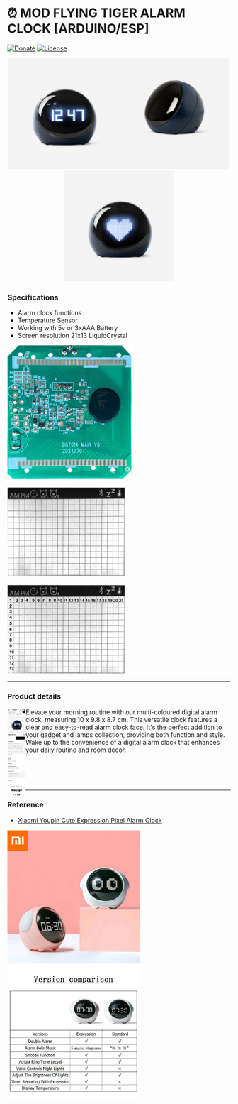 # ⏰ MOD FLYING TIGER ALARM CLOCK [ARDUINO/ESP] #

[![Donate](https://img.shields.io/badge/Donate-PayPal-blue?style=flat-square)](https://paypal.me/fast0n) [![License](https://img.shields.io/github/license/Fast0n/tiger-alarm-clock)](https://github.com/Fast0n/tiger-alarm-clock/blob/master/LICENSE) 

<div align="center"><a><img src='img/img-website-1.jpg' height='250' alt='icon'/></a><a><img src='img/img-website-3.jpg' height='250' alt='icon'/></a><a><img src='img/img-website-2.jpg' height='250' alt='icon'/></a></div>



### Specifications ###
* Alarm clock functions
* Temperature Sensor
* Working with 5v or 3xAAA Battery
* Screen resolution 21x13 LiquidCrystal
<div><a><img src='img/board.png' height='300' alt='icon'/></a></div><br>
<div><a><img src='img/screen.png' height='200' alt='icon'/></a></div><br>
<div><a><img src='img/screen_resolution.png' height='200' alt='icon'/></a></div>


----------------------------------------------------------

### Product details ###
<div>
<div> 
<a><img src='website_raw/website_raw.png' height='200' align="left"/></a> 
Elevate your morning routine with our multi-coloured digital alarm clock, measuring 10 x 9.8 x 8.7 cm. This versatile clock features a clear and easy-to-read alarm clock face. It's the perfect addition to your gadget and lamps collection, providing both function and style. Wake up to the convenience of a digital alarm clock that enhances your daily routine and room decor.
</div></div><br><br><br><br>


----------------------------------------------------------


### Reference ###
- [Xiaomi Youpin Cute Expression Pixel Alarm Clock](https://www.google.com/search?sca_esv=ded9c88ad4b82f1e&sxsrf=ACQVn0-NeR-PIPLF_d_PDwCqXzfSN-wNwg:1708764447108&q=Xiaomi+Youpin+Cute+Expression+Pixel+Alarm+Clock&uds=AMwkrPvaS6cFqE5mWOiRcl_VViffT-R44h0wMMYN8EILh05o17Q9G8GiqMDlHkLLpR2X7gx7gpxLMRhwZOP6Ks4iVnHawZbauunL4yCT0-zxK-dvRGJGEzxs1A8d3h9bZQJGSbYV2GSBHMGxGMFt_5ZoZUy6JgncB36ZLhM_JQTK7jXXAL3TUxs&udm=2&sa=X&ved=2ahUKEwj2mv_Oy8OEAxUv_bsIHWLMDtoQtKgLegQIDBAB&biw=1920&bih=911&dpr=1)
<div><a><img src='img/Xiaomi_Youpin_Clock.png' height='300' alt='icon'/></a><a><img src='img/Xiaomi_Youpin_Clock_1.png' height='300' alt='icon'/></a></div><br>